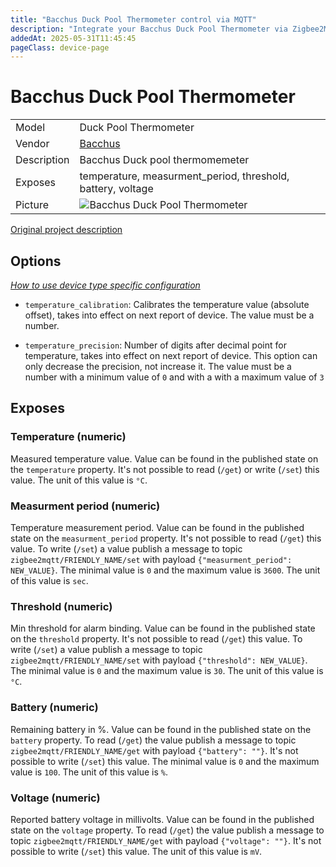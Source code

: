 ```yaml
---
title: "Bacchus Duck Pool Thermometer control via MQTT"
description: "Integrate your Bacchus Duck Pool Thermometer via Zigbee2MQTT with whatever smart home infrastructure you are using without the vendor's bridge or gateway."
addedAt: 2025-05-31T11:45:45
pageClass: device-page
---
```


<!-- !!!! -->
<!-- ATTENTION: This file is auto-generated through docgen! -->
<!-- You can only edit the "Notes"-Section between the two comment lines "Notes BEGIN" and "Notes END". -->
<!-- Do not use h1 or h2 heading within "## Notes"-Section. -->
<!-- !!!! -->

# Bacchus Duck Pool Thermometer

|     |     |
|-----|-----|
| Model | Duck Pool Thermometer  |
| Vendor  | [Bacchus](/supported-devices/#v=Bacchus)  |
| Description | Bacchus Duck pool thermomemeter |
| Exposes | temperature, measurment_period, threshold, battery, voltage |
| Picture | ![Bacchus Duck Pool Thermometer](https://www.zigbee2mqtt.io/images/devices/Duck-Pool-Thermometer.png) |


<!-- Notes BEGIN: You can edit here. Add "## Notes" headline if not already present. -->
[Original project description](https://github.com/Bacchus777/Duck-Pool-Thermometer)
<!-- Notes END: Do not edit below this line -->



## Options
*[How to use device type specific configuration](../guide/configuration/devices-groups.md#specific-device-options)*

* `temperature_calibration`: Calibrates the temperature value (absolute offset), takes into effect on next report of device. The value must be a number.

* `temperature_precision`: Number of digits after decimal point for temperature, takes into effect on next report of device. This option can only decrease the precision, not increase it. The value must be a number with a minimum value of `0` and with a with a maximum value of `3`


## Exposes

### Temperature (numeric)
Measured temperature value.
Value can be found in the published state on the `temperature` property.
It's not possible to read (`/get`) or write (`/set`) this value.
The unit of this value is `°C`.

### Measurment period (numeric)
Temperature measurement period.
Value can be found in the published state on the `measurment_period` property.
It's not possible to read (`/get`) this value.
To write (`/set`) a value publish a message to topic `zigbee2mqtt/FRIENDLY_NAME/set` with payload `{"measurment_period": NEW_VALUE}`.
The minimal value is `0` and the maximum value is `3600`.
The unit of this value is `sec`.

### Threshold (numeric)
Min threshold for alarm binding.
Value can be found in the published state on the `threshold` property.
It's not possible to read (`/get`) this value.
To write (`/set`) a value publish a message to topic `zigbee2mqtt/FRIENDLY_NAME/set` with payload `{"threshold": NEW_VALUE}`.
The minimal value is `0` and the maximum value is `30`.
The unit of this value is `°C`.

### Battery (numeric)
Remaining battery in %.
Value can be found in the published state on the `battery` property.
To read (`/get`) the value publish a message to topic `zigbee2mqtt/FRIENDLY_NAME/get` with payload `{"battery": ""}`.
It's not possible to write (`/set`) this value.
The minimal value is `0` and the maximum value is `100`.
The unit of this value is `%`.

### Voltage (numeric)
Reported battery voltage in millivolts.
Value can be found in the published state on the `voltage` property.
To read (`/get`) the value publish a message to topic `zigbee2mqtt/FRIENDLY_NAME/get` with payload `{"voltage": ""}`.
It's not possible to write (`/set`) this value.
The unit of this value is `mV`.

